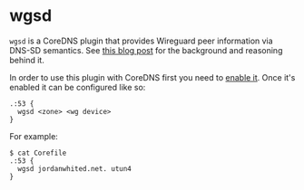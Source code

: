 # wgsd
`wgsd` is a CoreDNS plugin that provides Wireguard peer information via DNS-SD semantics. See [this blog post](https://www.jordanwhited.com/posts/wireguard-nat-traversal/) for the background and reasoning behind it.

In order to use this plugin with CoreDNS first you need to [enable it](https://coredns.io/2017/07/25/compile-time-enabling-or-disabling-plugins/). Once it's enabled it can be configured like so:

```
.:53 {
  wgsd <zone> <wg device>
}
```

For example:
```
$ cat Corefile
.:53 {
  wgsd jordanwhited.net. utun4
}
```